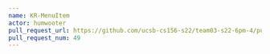 ```yaml
---
name: KR-MenuItem
actor: humwooter
pull_request_url: https://github.com/ucsb-cs156-s22/team03-s22-6pm-4/pull/49
pull_request_num: 49
---
```

